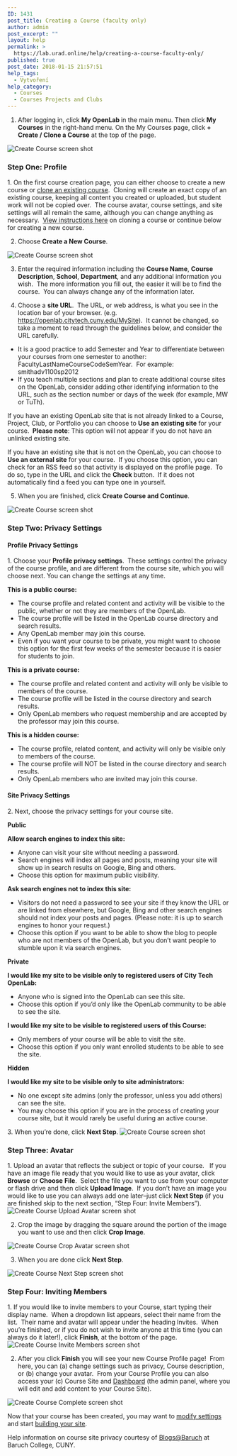 ```yaml
---
ID: 1431
post_title: Creating a Course (faculty only)
author: admin
post_excerpt: ""
layout: help
permalink: >
  https://lab.urad.online/help/creating-a-course-faculty-only/
published: true
post_date: 2018-01-15 21:57:51
help_tags:
  - Vytvoření
help_category:
  - Courses
  - Courses Projects and Clubs
---
```

1. After logging in, click <strong>My OpenLab </strong>in the main menu. Then click <strong>My Courses</strong> in the right-hand menu. On the My Courses page, click <strong>+ Create / Clone a Course</strong> at the top of the page.

<img class="alignnone wp-image-36188 size-full" src="https://openlab.citytech.cuny.edu/wp-content/uploads/2012/07/Create_Course_1_v2.png" alt="Create Course screen shot" />
<h3>Step One: Profile</h3>
1. On the first course creation page, you can either choose to create a new course or <a title="Cloning a course (faculty only)" href="https://lab.urad.online/help/cloning-a-course/">clone an existing course</a>.  Cloning will create an exact copy of an existing course, keeping all content you created or uploaded, but student work will not be copied over.  The course avatar, course settings, and site settings will all remain the same, although you can change anything as necessary.  <a title="Cloning a course (faculty only)" href="https://lab.urad.online/help/cloning-a-course/">View instructions here</a> on cloning a course or continue below for creating a new course.

2. Choose <strong>Create a New Course</strong>.

<img class="alignnone wp-image-36189 size-full" src="https://openlab.citytech.cuny.edu/wp-content/uploads/2012/07/Create_Course_2_v2.png" alt="Create Course screen shot" />

3. Enter the required information including the <strong>Course Name</strong>, <strong>Course Description</strong>, <strong>School</strong>, <strong>Department</strong>, and any additional information you wish.  The more information you fill out, the easier it will be to find the course.  You can always change any of the information later.

4. Choose a <strong>site URL</strong>.  The URL, or web address, is what you see in the location bar of your browser. (e.g. https://openlab.citytech.cuny.edu/MySite).  It cannot be changed, so take a moment to read through the guidelines below, and consider the URL carefully.
<ul>
 	<li>It is a good practice to add Semester and Year to differentiate between your courses from one semester to another: FacultyLastNameCourseCodeSemYear.  For example: smithadv1100sp2012</li>
 	<li>If you teach multiple sections and plan to create additional course sites on the OpenLab, consider adding other identifying information to the URL, such as the section number or days of the week (for example, MW or TuTh).</li>
</ul>
If you have an existing OpenLab site that is not already linked to a Course, Project, Club, or Portfolio you can choose to <strong>Use an existing site</strong> for your course. <strong> Please note</strong>: This option will not appear if you do not have an unlinked existing site.

If you have an existing site that is not on the OpenLab, you can choose to <strong>Use an external site</strong> for your course.  If you choose this option, you can check for an RSS feed so that activity is displayed on the profile page.  To do so, type in the URL and click the <strong>Check</strong> button.  If it does not automatically find a feed you can type one in yourself.

5. When you are finished, click <strong>Create Course and Continue</strong>.

<img class="alignnone wp-image-36190 size-full" src="https://openlab.citytech.cuny.edu/wp-content/uploads/2012/07/Create_Course_3_v2.png" alt="Create Course screen shot" />
<h3>Step Two: Privacy Settings</h3>
<h4>Profile Privacy Settings</h4>
1. Choose your <strong>Profile privacy settings</strong>.  These settings control the privacy of the course profile, and are different from the course site, which you will choose next. You can change the settings at any time.

<strong>This is a public course:</strong>
<ul>
 	<li>The course profile and related content and activity will be visible to the public, whether or not they are members of the OpenLab.</li>
 	<li>The course profile will be listed in the OpenLab course directory and search results.</li>
 	<li>Any OpenLab member may join this course.</li>
 	<li>Even if you want your course to be private, you might want to choose this option for the first few weeks of the semester because it is easier for students to join.</li>
</ul>
<strong>This is a private course:</strong>
<ul>
 	<li>The course profile and related content and activity will only be visible to members of the course.</li>
 	<li>The course profile will be listed in the course directory and search results.</li>
 	<li>Only OpenLab members who request membership and are accepted by the professor may join this course.</li>
</ul>
<strong>This is a hidden course:</strong>
<ul>
 	<li>The course profile, related content, and activity will only be visible only to members of the course.</li>
 	<li>The course profile will NOT be listed in the course directory and search results.</li>
 	<li>Only OpenLab members who are invited may join this course.</li>
</ul>
<h4>Site Privacy Settings</h4>
2. Next, choose the privacy settings for your course site.

<strong>Public</strong>

<strong>Allow search engines to index this site:</strong>
<ul>
 	<li>Anyone can visit your site without needing a password.</li>
 	<li>Search engines will index all pages and posts, meaning your site will show up in search results on Google, Bing and others.</li>
 	<li>Choose this option for maximum public visibility.</li>
</ul>
<strong>Ask search engines not to index this site:</strong>
<ul>
 	<li>Visitors do not need a password to see your site if they know the URL or are linked from elsewhere, but Google, Bing and other search engines should not index your posts and pages. (Please note: it is up to search engines to honor your request.)</li>
 	<li>Choose this option if you want to be able to show the blog to people who are not members of the OpenLab, but you don’t want people to stumble upon it via search engines.</li>
</ul>
<strong>Private</strong>

<strong>I would like my site to be visible only to registered users of City Tech OpenLab:</strong>
<ul>
 	<li>Anyone who is signed into the OpenLab can see this site.</li>
 	<li>Choose this option if you’d only like the OpenLab community to be able to see the site.</li>
</ul>
<strong>I would like my site to be visible to registered users of this Course:</strong>
<ul>
 	<li>Only members of your course will be able to visit the site.</li>
 	<li>Choose this option if you only want enrolled students to be able to see the site.</li>
</ul>
<strong>Hidden</strong>

<strong>I would like my site to be visible only to site administrators:</strong>
<ul>
 	<li>No one except site admins (only the professor, unless you add others) can see the site.</li>
 	<li>You may choose this option if you are in the process of creating your course site, but it would rarely be useful during an active course.</li>
</ul>
3. When you’re done, click <strong>Next Step</strong>.

<img class="alignnone wp-image-36191 size-full" src="https://openlab.citytech.cuny.edu/wp-content/uploads/2012/07/Create_Course_4_v2.png" alt="Create Course screen shot" />
<h3>Step Three: Avatar</h3>
1. Upload an avatar that reflects the subject or topic of your course.   If you have an image file ready that you would like to use as your avatar, click <strong>Browse</strong> or <strong>Choose</strong> <strong>File</strong>.  Select the file you want to use from your computer or flash drive and then click <strong>Upload Image</strong>.  If you don’t have an image you would like to use you can always add one later–just click <strong>Next Step </strong>(if you are finished skip to the next section, “Step Four: Invite Members”).

<img class="alignnone wp-image-36192 size-full" src="https://openlab.citytech.cuny.edu/wp-content/uploads/2012/07/Create_Course_5_v2.png" alt="Create Course Upload Avatar screen shot" />

2. Crop the image by dragging the square around the portion of the image you want to use and then click <strong>Crop Image</strong>.

<img class="alignnone wp-image-36193 size-full" src="https://openlab.citytech.cuny.edu/wp-content/uploads/2012/07/Create_Course_6_v2.png" alt="Create Course Crop Avatar screen shot" />

3. When you are done click <strong>Next Step</strong>.

<img class="alignnone wp-image-36194 size-full" src="https://openlab.citytech.cuny.edu/wp-content/uploads/2012/07/Create_Course_7_v2.png" alt="Create Course Next Step screen shot" />
<h3>Step Four: Inviting Members</h3>
1. If you would like to invite members to your Course, start typing their display name.  When a dropdown list appears, select their name from the list.  Their name and avatar will appear under the heading Invites.  When you’re finished, or if you do not wish to invite anyone at this time (you can always do it later!), click <strong>Finish</strong>, at the bottom of the page.

<img class="alignnone wp-image-36195 size-full" src="https://openlab.citytech.cuny.edu/wp-content/uploads/2012/07/Create_Course_8_v2.png" alt="Create Course Invite Members screen shot" />

2. After you click <strong>Finish</strong> you will see your new Course Profile page!  From here, you can (a) change settings such as privacy, Course description, or (b) change your avatar.  From your Course Profile you can also access your (c) Course Site and <a title="What is the Site Dashboard?" href="https://lab.urad.online/help/what-is-the-site-dashboard/">Dashboard</a> (the admin panel, where you will edit and add content to your Course Site).

<img class="alignnone wp-image-36196 size-full" src="https://openlab.citytech.cuny.edu/wp-content/uploads/2012/07/Create_Course_9_v2.png" alt="Create Course Complete screen shot" />

Now that your course has been created, you may want to <a title="Changing privacy and other settings for a Course, Project, or Club" href="https://lab.urad.online/help/changing-privacy-and-other-settings-for-a-course-project-or-club/">modify settings</a> and start <a href="https://lab.urad.online/help/help-category/sites-on-the-openlab/">building your site</a>.

Help information on course site privacy courtesy of <a href="http://blsciblogs.baruch.cuny.edu" target="_blank" rel="noopener">Blogs@Baruch</a> at Baruch College, CUNY.

&nbsp;